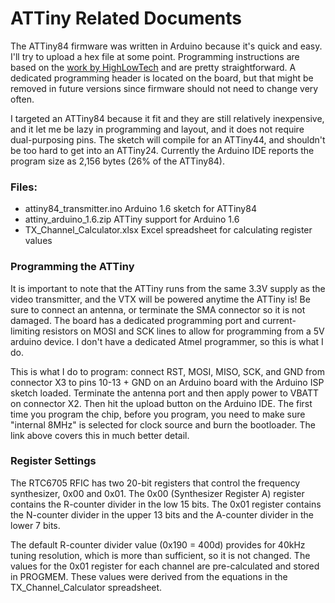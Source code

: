 # ATTiny Related Documents

The ATTiny84 firmware was written in Arduino because it's quick and easy. I'll try to upload a hex file at some point. Programming instructions are based on the [work by HighLowTech](http://highlowtech.org/?p=1695) and are pretty straightforward. A dedicated programming header is located on the board, but that might be removed in future versions since firmware should not need to change very often.

I targeted an ATTiny84 because it fit and they are still relatively inexpensive, and it let me be lazy in programming and layout, and it does not require dual-purposing pins. The sketch will compile for an ATTiny44, and shouldn't be too hard to get into an ATTiny24. Currently the Arduino IDE reports the program size as 2,156 bytes (26% of the ATTiny84).

### Files:

- attiny84_transmitter.ino	Arduino 1.6 sketch for ATTiny84
- attiny_arduino_1.6.zip	ATTiny support for Arduino 1.6
- TX_Channel_Calculator.xlsx	Excel spreadsheet for calculating register values

### Programming the ATTiny

It is important to note that the ATTiny runs from the same 3.3V supply as the video transmitter, and the VTX will be powered anytime the ATTiny is! Be sure to connect an antenna, or terminate the SMA connector so it is not damaged. The board has a dedicated programming port and current-limiting resistors on MOSI and SCK lines to allow for programming from a 5V arduino device. I don't have a dedicated Atmel programmer, so this is what I do.

This is what I do to program: connect RST, MOSI, MISO, SCK, and GND from connector X3 to pins 10-13 + GND on an Arduino board with the Arduino ISP sketch loaded. Terminate the antenna port and then apply power to VBATT on connector X2. Then hit the upload button on the Arduino IDE. The first time you program the chip, before you program, you need to make sure "internal 8MHz" is selected for clock source and burn the bootloader. The link above covers this in much better detail.

### Register Settings

The RTC6705 RFIC has two 20-bit registers that control the frequency synthesizer, 0x00 and 0x01. The 0x00 (Synthesizer Register A) register contains the R-counter divider in the low 15 bits. The 0x01 register contains the N-counter divider in the upper 13 bits and the A-counter divider in the lower 7 bits.

The default R-counter divider value (0x190 = 400d) provides for 40kHz tuning resolution, which is more than sufficient, so it is not changed. The values for the 0x01 register for each channel are pre-calculated and stored in PROGMEM. These values were derived from the equations in the TX_Channel_Calculator spreadsheet.
